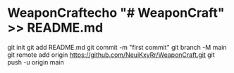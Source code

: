# WeaponCraftecho "# WeaponCraft" >> README.md
git init
git add README.md
git commit -m "first commit"
git branch -M main
git remote add origin https://github.com/NeuiKxyRr/WeaponCraft.git
git push -u origin main
